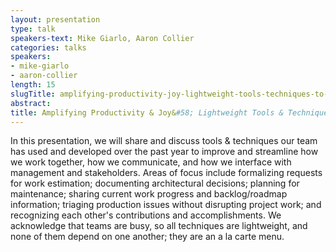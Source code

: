 ```yaml
---
layout: presentation
type: talk
speakers-text: Mike Giarlo, Aaron Collier
categories: talks
speakers:
- mike-giarlo
- aaron-collier
length: 15
slugTitle: amplifying-productivity-joy-lightweight-tools-techniques-to-help-teams-improve-collaboration-communication
abstract:
title: Amplifying Productivity & Joy&#58; Lightweight Tools & Techniques to Help Teams Improve Collaboration & Communication
---
```

In this presentation, we will share and discuss tools & techniques our team has used and developed over the past year to improve and streamline how we work together, how we communicate, and how we interface with management and stakeholders. Areas of focus include formalizing requests for work estimation; documenting architectural decisions; planning for maintenance; sharing current work progress and backlog/roadmap information; triaging production issues without disrupting project work; and recognizing each other's contributions and accomplishments. We acknowledge that teams are busy, so all techniques are lightweight, and none of them depend on one another; they are an a la carte menu.